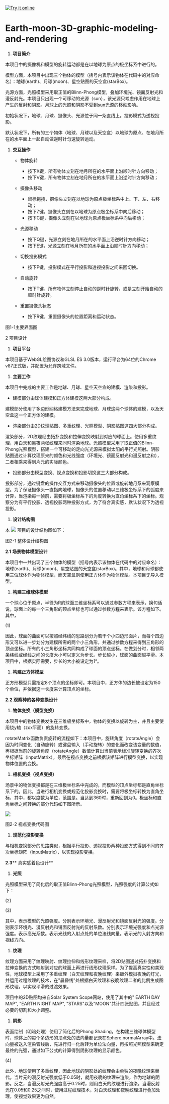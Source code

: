 <a href="https://yaozirui.com/Earth-moon-3D-graphic-modeling-and-rendering/">![Try it online](https://img.shields.io/badge/try%20it-online-blue.svg)</a>

# Earth-moon-3D-graphic-modeling-and-rendering

1. **项目简介**

本项目中的摄像机和模型的旋转运动都是在以地球为原点的极坐标系中进行的。

模型方面，本项目中出现三个物体的模型（括号内表示该物体在代码中的对应命名）：地球(earth)、月球(moon)、星空贴图的天空盒(starBox)。

光源方面，光照模型采用取正值的Blinn-Phong模型，叠加环境光、镜面反射光和漫反射光。本项目只出现一个可移动的光源（sun），该光源只考虑作用在地球上产生的反射和阴影。月球上的光照和阴影不受到sun光源的移动影响。

初始状况下，地球、月球、摄像头、光源位于同一条直线上。投影模式为透视投影。

默认状况下，所有的三个物体（地球、月球以及天空盒）以地球为原点、在地月所在的水平面上一起自动做逆时针匀速旋转运动。

1. **交互操作**

   - 物体旋转

     - 按下X键，所有物体立刻在地月所在的水平面上沿顺时针方向移动；
     - 按下V键，所有物体立刻在地月所在的水平面上沿逆时针方向移动；
   - 摄像头移动

     - 鼠标拖拽，摄像头立刻在以地球为原点极坐标系中上、下、左、右移动；
     - 按下Z键，摄像头立刻在以地球为原点极坐标系中向后移动；
     - 按下C键，摄像头立刻在以地球为原点极坐标系中向后移动；
   - 光源移动

     - 按下Q键，光源立刻在地月所在的水平面上沿逆时针方向移动；
     - 按下E键，光源立刻在地月所在的水平面上沿顺时针方向移动；
   - 切换投影模式

     - 按下P键，投影模式在平行投影和透视投影之间来回切换。
   - 自动旋转

     - 按下T键，所有物体立刻停止自动的逆时针旋转，或是立刻开始自动的顺时针旋转。
   - 重置摄像头状态

     - 按下R键，重置摄像头的位置距离和运动状态。

图1-1主要界面图

2 项目设计

1. **项目平台**

本项目基于WebGL绘图协议和GLSL ES 3.0版本，运行平台为64位的Chrome v87正式版，并配置为允许跨域文件。

1. **主要工作**

本项目中完成的主要工作是地球、月球、星空天空盒的建模、渲染和投影。

- 建模部分由球体建模和正方体建模这两大部分构成。

建模部分使用了多边形网格建模方法来完成地球、月球这两个球体的建模，以及天空盒这一个正方体的建模。

- 渲染部分由2D纹理贴图、多重纹理、光照模型、阴影贴图这四大部分构成。

渲染部分，2D纹理经由拓扑变换和拉伸变换映射到对应的球面上。使用多重纹理，用白天和黑夜两张纹理来同时渲染地球。光照模型采用了取正值的Blinn-Phong光照模型，搭建一个可移动的定向光光源来模拟太阳的平行光照射。阴影贴图通过计算纹理原来的颜色和光线强度（环境光、镜面反射光和漫反射之和），二者相乘来得到片元的实际颜色。

- 投影部分由模型变换、视点变换和投影切换这三大部分构成。

投影部分，通过键盘的操作交互方式来移动摄像头的位置或旋转地月系来观察模型。为了保证摄像头一直指向地球，摄像头的位置移动以三维极坐标系下的弧度来计算，当渲染每一帧前，需要将极坐标系下的角度转换为直角坐标系下的坐标。观察分为有平行投影、透视投影两种投影方式，为了符合真实感，默认状况下为透视投影。

1. **设计结构图**

本 ![](RackMultipart20211218-4-1xotddg_html_26866c34458ddfc.png)
项目的设计结构图如下：

图2-1 整体设计结构图

**2.1**  **场景物体模型设计**

本项目中一共出现了三个物体的模型（括号内表示该物体在代码中的对应命名）：地球(earth)、月球(moon)、星空贴图的天空盒(starBox)。其中，地球和月球都使用三位球体作为物体模型，而天空盒则使用正方体作为物体模型。本项目无导入模型。

1. **构建三维球体模型**

一个球心位于原点，半径为R的球面三维坐标系可以通过参数方程来表示，换句话说，球面上的每一个三角形的顶点坐标也可以通过参数方程来表示。该方程如下。其中，

(1)

因此，球面的曲面可以按照经纬线的思路划分为若干个小四边形面片，而每个四边形又可以进一步划分为建模所需的两个小三角形，并通过参数方程来得到三角形的顶点坐标。所有的小三角形坐标共同构成了球面的顶点坐标。在做划分时，相邻两条纬线或经线之间的长度大小可以定义为步长。步长越小，球面的曲面越平滑。本项目中，根据实际需要，步长的大小被设定为1°。

1. **构建正方体模型**

正方形模型只需指定8个顶点的坐标即可。本项目中，正方体的边长被设定为150个单位，并依据这一长度来计算顶点的坐标。

**2.2**  **观察种的各种变换设计**

1. **物体变换（模型变换）**

本项目中的物体变换发生在三维极坐标系中，物体的变换以旋转为主，并且主要使用绕y轴（zox平面）的旋转变换。

rotateMatrix函数负责旋转的流程如下：本项目中，旋转角度（rotateAngle）会因为时间变化（自动旋转）或键盘输入（手动旋转）的变化而改变该变量的数值，再根据当前的旋转角度（rotateAngle）数值计算出当前表示标准旋转变换的齐次坐标矩阵（inputMatrix），最后在视点变换之前根据该矩阵进行模型变换，以实现物体位置的变换。

1. **相机变换（视点变换）**

场景中的物体变换都是在三维极坐标系中完成的，而模型的顶点坐标都是直角坐标系下的。因此，当进行相机变换或规范化投影变换时，需要将极坐标转换为直角坐标，其中，都以度数为单位，范围是。当达到360时，重新回到为0。极坐标和直角坐标之间转换的部分代码如下图所示。

![](RackMultipart20211218-4-1xotddg_html_9bc0fbf535954623.png)

图2-2 视点变换代码图

1. **规范化投影变换**

与相机变换部分的思路类似，根据平行投影、透视投影两种投影方式得到不同的齐次坐标矩阵（inputMatrix），以实现投影变换。

**2.3**** 真实感着色设计**

1. **光照**

光照模型采用了简化后的取正值Blinn-Phong光照模型，光照强度的计算公式如下：

(2)

(3)

其中，表示模型的光照强度。分别表示环境光、漫反射光和镜面反射光的强度。分别表示环境光、漫反射光和镜面反射光的反射系数。分别表示环境光强度和点光源强度。表示高光系数。表示光线的入射点处的单位法线向量。表示光的入射方向和视线方向。

1. **纹理**

纹理方面采用了纹理映射、纹理拉伸和线形纹理采样，将2D贴图通过拓扑变换和拉伸变换的方式映射到对应的球面上再进行线形纹理采样。为了提高真实性和美观性，地球模型上采用了多重纹理（白天纹理和夜晚纹理）来额外模拟夜晚的灯光，并运用过程纹理的技术，在&quot;晨昏线&quot;处根据白天纹理和夜晚纹理二者的比例生成图形纹理，以实现平滑的过渡效果。

项目中的2D贴图均来自Solar System Scope网站，使用了其中的&quot; EARTH DAY MAP&quot;, &quot;EARTH NIGHT MAP&quot;, &quot;STARS&quot;以及&quot;MOON&quot;共计四张贴图，并且经过必要的切割和大小调整。

1. **阴影**

表面绘制（明暗处理）使用了简化后的Phong Shading，在构建三维球体模型时，球体上的每个多边形的顶点处的法向量都记录在Sphere.normalArray中。法向量被送入渲染管线后，先进行归一化后转为单位法向量，再按照光照模型来确定最终的光强，通过如下公式的计算得到阴影纹理的显示颜色。

(4)

此外，地球使用了多重纹理，因此地球的阴影处的纹理会由单独的夜晚纹理来替代。当片元的漫反射光强度低于0.05时，就用夜晚的纹理来渲染，作为地球的阴影。反之，当漫反射光光强度高于0.25时，则用白天的纹理进行渲染。当漫反射光在0.05和0.25之间时，使用过程纹理技术，对白天纹理和夜晚纹理进行叠加处理，使视觉效果更为自然。

